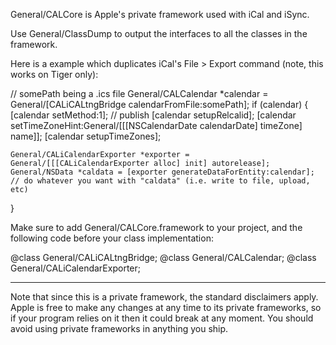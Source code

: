 General/CALCore is Apple's private framework used with iCal and iSync.

Use General/ClassDump to output the interfaces to all the classes in the framework.

Here is a example which duplicates iCal's File > Export command (note, this works on Tiger only):
    
// somePath being a .ics file
General/CALCalendar *calendar = General/[CALiCALtngBridge calendarFromFile:somePath];
if (calendar)
{
	[calendar setMethod:1];  // publish
	[calendar setupRelcalid];
	[calendar setTimeZoneHint:General/[[[NSCalendarDate calendarDate] timeZone] name]];
	[calendar setupTimeZones];
	
	General/CALiCalendarExporter *exporter = General/[[[CALiCalendarExporter alloc] init] autorelease];
	General/NSData *caldata = [exporter generateDataForEntity:calendar];
	// do whatever you want with "caldata" (i.e. write to file, upload, etc)
}


Make sure to add General/CALCore.framework to your project, and the following code before your class implementation:
    
@class General/CALiCALtngBridge;
@class General/CALCalendar;
@class General/CALiCalendarExporter;


----
Note that since this is a private framework, the standard disclaimers apply. Apple is free to make any changes at any time to its private frameworks, so if your program relies on it then it could break at any moment. You should avoid using private frameworks in anything you ship.